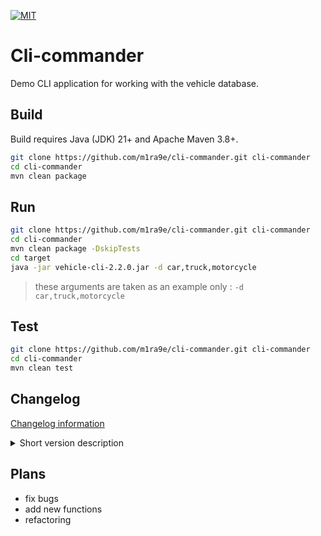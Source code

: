 [![MIT](https://img.shields.io/github/license/m1ra9e/cli-commander?color=blue)](./LICENSE)

# Cli-commander

Demo CLI application for working with the vehicle database.

## Build

Build requires Java (JDK) 21+ and Apache Maven 3.8+.

```sh
git clone https://github.com/m1ra9e/cli-commander.git cli-commander
cd cli-commander
mvn clean package
```

## Run

```sh
git clone https://github.com/m1ra9e/cli-commander.git cli-commander
cd cli-commander
mvn clean package -DskipTests
cd target
java -jar vehicle-cli-2.2.0.jar -d car,truck,motorcycle
```

> these arguments are taken as an example only : `-d car,truck,motorcycle`

## Test

```sh
git clone https://github.com/m1ra9e/cli-commander.git cli-commander
cd cli-commander
mvn clean test
```

## Changelog

[Changelog information](CHANGELOG.md)

<details>
  <summary>Short version description</summary>

  | version | description                                    |
  | ------- | ---------------------------------------------- |
  | 2.2.0   | get name/version from pom                      |
  | 2.1.0   | added github actions                           |
  | 2.0.0   | added usage of jcommander library, refactoring |
  | 1.0.0   | simple base logic of cli application           |

</details>

## Plans

- fix bugs
- add new functions
- refactoring
